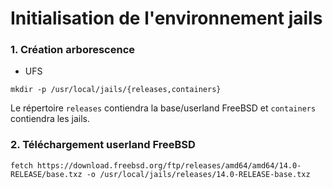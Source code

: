 Initialisation de l'environnement jails
===

### 1. Création arborescence

- UFS
```shell
mkdir -p /usr/local/jails/{releases,containers}
```

Le répertoire `releases` contiendra la base/userland FreeBSD et `containers` contiendra les jails.

### 2. Téléchargement userland FreeBSD
```shell
fetch https://download.freebsd.org/ftp/releases/amd64/amd64/14.0-RELEASE/base.txz -o /usr/local/jails/releases/14.0-RELEASE-base.txz
```
